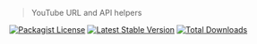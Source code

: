 
> YouTube URL and API helpers

[![Packagist License](https://poser.pugx.org/acidjazz/tubethings/license.png)](https://choosealicense.com/licenses/apache-2.0/)
[![Latest Stable Version](https://poser.pugx.org/acidjazz/tubethings/version.png)](https://packagist.org/packages/acidjazz/tubethings)
[![Total Downloads](https://poser.pugx.org/acidjazz/tubethings/d/total.png)](https://packagist.org/packages/barryvdh/tubethings)
